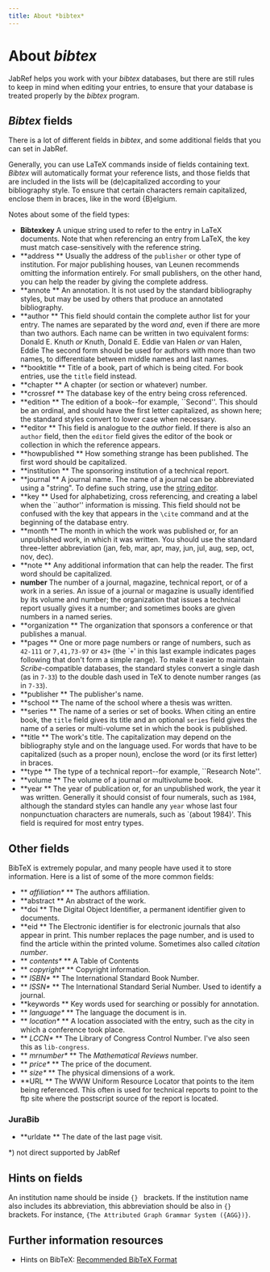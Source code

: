 ```yaml
---
title: About *bibtex*
---
```


# About *bibtex*

JabRef helps you work with your *bibtex* databases, but there are still rules to keep in mind when editing your entries, to ensure that your database is treated properly by the *bibtex* program.

## *Bibtex* fields

There is a lot of different fields in *bibtex*, and some additional fields that you can set in JabRef.

Generally, you can use LaTeX commands inside of fields containing text. *Bibtex* will automatically format your reference lists, and those fields that are included in the lists will be (de)capitalized according to your bibliography style. To ensure that certain characters remain capitalized, enclose them in braces, like in the word {B}elgium.

Notes about some of the field types:

-   **Bibtexkey** A unique string used to refer to the entry in LaTeX documents. Note that when referencing an entry from LaTeX, the key must match case-sensitively with the reference string.
-   **address
    ** Usually the address of the `publisher` or other type of institution. For major publishing houses, van Leunen recommends omitting the information entirely. For small publishers, on the other hand, you can help the reader by giving the complete address.
-   **annote
    ** An annotation. It is not used by the standard bibliography styles, but may be used by others that produce an annotated bibliography.
-   **author
    ** This field should contain the complete author list for your entry. The names are separated by the word *and*, even if there are more than two authors. Each name can be written in two equivalent forms:
    Donald E. Knuth *or* Knuth, Donald E.
    Eddie van Halen *or* van Halen, Eddie
    The second form should be used for authors with more than two names, to differentiate between middle names and last names.
-   **booktitle
    ** Title of a book, part of which is being cited. For book entries, use the `title` field instead.
-   **chapter
    ** A chapter (or section or whatever) number.
-   **crossref
    ** The database key of the entry being cross referenced.
-   **edition
    ** The edition of a book--for example, \`\`Second''. This should be an ordinal, and should have the first letter capitalized, as shown here; the standard styles convert to lower case when necessary.
-   **editor
    ** This field is analogue to the *author* field. If there is also an `author` field, then the `editor` field gives the editor of the book or collection in which the reference appears.
-   **howpublished
    ** How something strange has been published. The first word should be capitalized.
-   **institution
    ** The sponsoring institution of a technical report.
-   **journal
    ** A journal name. The name of a journal can be abbreviated using a "string". To define such string, use the [string editor](StringEditorHelp).
-   **key
    ** Used for alphabetizing, cross referencing, and creating a label when the \`\`author'' information is missing. This field should not be confused with the key that appears in the `\cite` command and at the beginning of the database entry.
-   **month
    ** The month in which the work was published or, for an unpublished work, in which it was written. You should use the standard three-letter abbreviation (jan, feb, mar, apr, may, jun, jul, aug, sep, oct, nov, dec).
-   **note
    ** Any additional information that can help the reader. The first word should be capitalized.
-   **number**
    The number of a journal, magazine, technical report, or of a work in a series. An issue of a journal or magazine is usually identified by its volume and number; the organization that issues a technical report usually gives it a number; and sometimes books are given numbers in a named series.
-   **organization
    ** The organization that sponsors a conference or that publishes a manual.
-   **pages
    ** One or more page numbers or range of numbers, such as `42-111` or `7,41,73-97` or `43+` (the \``+`' in this last example indicates pages following that don't form a simple range). To make it easier to maintain *Scribe*-compatible databases, the standard styles convert a single dash (as in `7-33`) to the double dash used in TeX to denote number ranges (as in `7-33`).
-   **publisher
    ** The publisher's name.
-   **school
    ** The name of the school where a thesis was written.
-   **series
    ** The name of a series or set of books. When citing an entire book, the `title` field gives its title and an optional `series` field gives the name of a series or multi-volume set in which the book is published.
-   **title
    ** The work's title. The capitalization may depend on the bibliography style and on the language used. For words that have to be capitalized (such as a proper noun), enclose the word (or its first letter) in braces.
-   **type
    ** The type of a technical report--for example, \`\`Research Note''.
-   **volume
    ** The volume of a journal or multivolume book.
-   **year
    ** The year of publication or, for an unpublished work, the year it was written. Generally it should consist of four numerals, such as `1984`, although the standard styles can handle any `year` whose last four nonpunctuation characters are numerals, such as \`(about 1984)'. This field is required for most entry types.

## Other fields

BibTeX is extremely popular, and many people have used it to store information. Here is a list of some of the more common fields:

-   **<span style="font-weight: normal; font-style: italic;"> affiliation\*</span>
    ** The authors affiliation.
-   **abstract
    ** An abstract of the work.
-   **doi
    ** The Digital Object Identifier, a permanent identifier given to documents.
-   **eid
    ** The Electronic identifier is for electronic journals that also appear in print. This number replaces the page number, and is used to find the article within the printed volume. Sometimes also called *citation number*.
-   **<span style="font-weight: normal; font-style: italic;"> contents\*</span>
    ** A Table of Contents
-   **<span style="font-weight: normal; font-style: italic;"> copyright\*</span>
    ** Copyright information.
-   **<span style="font-weight: normal; font-style: italic;"> ISBN\*</span>
    ** The International Standard Book Number.
-   **<span style="font-weight: normal; font-style: italic;"> ISSN\*</span>
    ** The International Standard Serial Number. Used to identify a journal.
-   **keywords
    ** Key words used for searching or possibly for annotation.
-   **<span style="font-weight: normal; font-style: italic;"> language\*</span>
    ** The language the document is in.
-   **<span style="font-weight: normal; font-style: italic;"> location\*</span>
    ** A location associated with the entry, such as the city in which a conference took place.
-   **<span style="font-weight: normal; font-style: italic;"> LCCN\*</span>
    ** The Library of Congress Control Number. I've also seen this as `lib-congress`.
-   **<span style="font-weight: normal; font-style: italic;"> mrnumber\*</span>
    ** The *Mathematical Reviews* number.
-   **<span style="font-weight: normal; font-style: italic;"> price\*</span>
    ** The price of the document.
-   **<span style="font-weight: normal; font-style: italic;"> size\*</span>
    ** The physical dimensions of a work.
-   **URL
    ** The WWW Uniform Resource Locator that points to the item being referenced. This often is used for technical reports to point to the ftp site where the postscript source of the report is located.

### JuraBib

-   **urldate
    ** The date of the last page visit.

\*) not direct supported by JabRef

## Hints on fields

An institution name should be inside `{} ` brackets. If the institution name also includes its abbreviation, this abbreviation should be also in `{}` brackets. For instance, `{The Attributed Graph Grammar System ({AGG})}`.

## Further information resources

-   Hints on BibTeX: [Recommended BibTeX Format](http://sandilands.info/sgordon/node/488)


